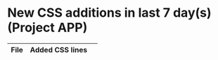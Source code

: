 # New CSS additions in last 7 day(s) (Project APP)

| File | Added CSS lines | <style> | inline | Developers (last 7 days) |
|------|-----------------|---------|--------|-------------------------------|
| src/components/account/Expire.vue | 1615 | 1603 | 12 | Kodefast(268), Prudhvi Raju Buddharaju(268), Sai Durga Yalamanchili(268), Akkala Sai Mukesh Kumar(140), Gayathri(140) |
| src/layouts/TopbarDefault.vue | 1272 | 1266 | 6 | Sai Durga Yalamanchili(608), Prudhvi Raju Buddharaju(332), ravi-kodefast(332) |
| src/components/entity/ViewEntityData.vue | 1049 | 1038 | 11 | Ramya sr Sibbala(178), Akkala Sai Mukesh Kumar(173), Kodefast(172), padmavathi(152), Tharuni Seru(149) |
| src/layouts/FooterDefault.vue | 896 | 884 | 12 | Prudhvi Raju Buddharaju(448), Sai Durga Yalamanchili(242), ravi-kodefast(206) |
| src/components/applicationUsers/applicationUsersSidebar.vue | 878 | 878 | 0 | Kodefast(146), Prudhvi Raju Buddharaju(146), Sai Durga Yalamanchili(146), Akkala Sai Mukesh Kumar(100), Gayathri(100) |
| src/layouts/SidebarDefault.vue | 332 | 316 | 16 | Gayathri(96), Sai Durga Yalamanchili(96), Prudhvi Raju Buddharaju(42), ravi-kodefast(33), Kodefast(23) |
| src/assets/css/app.scss | 268 | 0 | 0 | Kodefast(34), Sravani Ambati(33), padmavathi(33), Sai Durga Yalamanchili(32), Prudhvi Raju Buddharaju(31) |
| public/tailwind.output.css | 194 | 0 | 0 | Prudhvi Raju Buddharaju(97), Kodefast(97) |
| src/components/ConfigureEmployeeDocumentDraft.vue | 165 | 165 | 0 | Vibhakar@487(15), Sravani Ambati(15), Prasanna Challagali(15), Tharuni Seru(15), padmavathi(15) |
| src/components/entity/userProfileEntityDocumentTemplates.vue | 68 | 52 | 16 | Sravani Ambati(10), Sai Durga Yalamanchili(10), padmavathi(10), Kodefast(10), ravi-kodefast(6) |
| src/assets/css/global.css | 45 | 0 | 0 | Kodefast(8), Prudhvi Raju Buddharaju(6), Dileep(6), Akkala Sai Mukesh Kumar(6), Tharuni Seru(3) |
| src/components/companyDocuments/configureDocuments/ConfigureCompanyDocument.vue | 30 | 30 | 0 | Kodefast(4), Akkala Sai Mukesh Kumar(4), Sai Durga Yalamanchili(4), Dileep(3), Sravani Ambati(3) |
| src/components/account/ProfileBodysettings.vue | 27 | 25 | 2 | Kodefast(8), Prudhvi Raju Buddharaju(7), Akkala Sai Mukesh Kumar(4), Dileep(4), Tharuni Seru(4) |
| src/components/templates/formComponentsExecute/SelectExecute.vue | 24 | 24 | 0 | Prudhvi Raju Buddharaju(8), Kodefast(8), Tharuni Seru(8) |
| src/components/applicationUsers/PageCustomDashboard.vue | 20 | 20 | 0 | Prudhvi Raju Buddharaju(10), Kodefast(10) |
| src/components/templates/formComponentsExecute/ImageExecute.vue | 20 | 20 | 0 | Kodefast(4), Prudhvi Raju Buddharaju(4), swarnabese(4), padmavathi(4), Sravani Ambati(4) |
| src/components/entity/userProfileEntityDocumentsData.vue | 16 | 14 | 2 | Prudhvi Raju Buddharaju(8), Kodefast(8) |
| src/layouts/HorizontalMenu.vue | 16 | 13 | 3 | Sai Durga Yalamanchili(14), Prudhvi Raju Buddharaju(1), ravi-kodefast(1) |
| src/components/templates/templateFieldsPreview.vue | 16 | 0 | 16 | Ramya sr Sibbala(5), swarnabese(4), keerthanachelluboina(2), Kavya Kalidasu(2), Prudhvi Raju Buddharaju(1) |
| src/components/templates/templateFieldsPreviewFormStyle.vue | 14 | 0 | 14 | Ramya sr Sibbala(7), swarnabese(7) |
| src/components/templates/formComponentsExecute/MultiSelectExecute.vue | 14 | 14 | 0 | hema_kodefast(14) |
| src/components/formBuilders/NewFormBuilder.vue | 12 | 6 | 6 | hema_kodefast(3), Kavya Kalidasu(3), Ramya sr Sibbala(2), Akkala Sai Mukesh Kumar(2), Bhavani Satya Sai Shivani Gollapalli(2) |
| src/components/templates/AllTemplates.vue | 10 | 10 | 0 | Akkala Sai Mukesh Kumar(2), Ramya sr Sibbala(2), Kodefast(2), padmavathi(2), Tharuni Seru(2) |
| src/views/Dashboard.vue | 9 | 9 | 0 | Prudhvi Raju Buddharaju(9) |
| src/components/templates/templateSubmittedData.vue | 9 | 0 | 9 | padmavathi(2), Kodefast(2), Sai Durga Yalamanchili(1), Prudhvi Raju Buddharaju(1), Akkala Sai Mukesh Kumar(1) |
| src/components/account/ProfileBody.vue | 8 | 8 | 0 | Prudhvi Raju Buddharaju(4), Kodefast(4) |
| src/components/account/Branding.vue | 7 | 7 | 0 | Kodefast(1), Akkala Sai Mukesh Kumar(1), Dileep(1), Prudhvi Raju Buddharaju(1), Gayathri(1) |
| src/components/customDashboard/customDashboardTable.vue | 7 | 0 | 7 | Prudhvi Raju Buddharaju(2), Kodefast(2), Akkala Sai Mukesh Kumar(1), Dileep(1), Tharuni Seru(1) |
| src/views/Home.vue | 7 | 7 | 0 | Kodefast(4), Prudhvi Raju Buddharaju(3) |
| src/components/templates/ViewTemplate.vue | 7 | 7 | 0 | Kodefast(1), Prudhvi Raju Buddharaju(1), swarnabese(1), padmavathi(1), Sai Durga Yalamanchili(1) |
| src/components/templates/formComponentsExecute/ActionButtonExecute.vue | 5 | 0 | 5 | hema_kodefast(5) |
| src/assets/css/Partials/_utilities.scss | 2 | 0 | 0 | Prudhvi Raju Buddharaju(1), Kodefast(1) |
| src/components/account/UpdatePassword.vue | 2 | 2 | 0 | Prudhvi Raju Buddharaju(1), Kodefast(1) |
| src/components/companyDocuments/AllDocuments.vue | 1 | 0 | 1 | Kavya Kalidasu(1) |

## src/components/account/Expire.vue

- Developers (last 7 days): Kodefast(268), Prudhvi Raju Buddharaju(268), Sai Durga Yalamanchili(268), Akkala Sai Mukesh Kumar(140), Gayathri(140)
- Style-block additions: 1603
- Inline style additions: 12

### Style-block added lines (up to 20)

| Line | Code |
|------|------|
| 221 | `  .expired {` |
| 222 | `    padding: 1em;` |
| 223 | `    margin: 1em;` |
| 224 | `    text-align: center;` |
| 225 | `    border-radius: 5px;` |
| 226 | `    background: rgba(96, 196, 196, 0.3);` |
| 227 | `    font-family: 'Open-sans', sans-serif;` |
| 229 | `    svg {` |
| 230 | `      width: 25%;` |
| 234 | `    .smile {` |
| 238 | `    .uhoh {` |
| 239 | `      display: none;` |
| 242 | `    path.smile {` |
| 243 | `      fill-opacity: 0;` |
| 244 | `      stroke: #000;` |
| 245 | `      stroke-width: 6;` |
| 246 | `      stroke-dasharray: 870;` |
| 247 | `      stroke-dashoffset: 870;` |
| 248 | `      animation: draw 9s infinite linear;` |
| 251 | `    @keyframes draw {` |

### Inline style added lines (up to 20)

| Line | Code |
|------|------|
| 15 | `            style="enable-background: new 0 0 464 390.4"` |
| 15 | `            style="enable-background: new 0 0 464 390.4"` |
| 15 | `            style="enable-background: new 0 0 464 390.4"` |
| 15 | `            style="enable-background: new 0 0 464 390.4"` |
| 15 | `            style="enable-background: new 0 0 464 390.4"` |
| 15 | `            style="enable-background: new 0 0 464 390.4"` |
| 8 | `            x="0px" y="0px" viewBox="0 0 464 390.4" style="enable-background: new 0 0 464 390.4" xml:space="preserve">` |
| 8 | `            x="0px" y="0px" viewBox="0 0 464 390.4" style="enable-background: new 0 0 464 390.4" xml:space="preserve">` |
| 8 | `            x="0px" y="0px" viewBox="0 0 464 390.4" style="enable-background: new 0 0 464 390.4" xml:space="preserve">` |
| 8 | `            x="0px" y="0px" viewBox="0 0 464 390.4" style="enable-background: new 0 0 464 390.4" xml:space="preserve">` |
| 8 | `            x="0px" y="0px" viewBox="0 0 464 390.4" style="enable-background: new 0 0 464 390.4" xml:space="preserve">` |
| 8 | `            x="0px" y="0px" viewBox="0 0 464 390.4" style="enable-background: new 0 0 464 390.4" xml:space="preserve">` |

## src/layouts/TopbarDefault.vue

- Developers (last 7 days): Sai Durga Yalamanchili(608), Prudhvi Raju Buddharaju(332), ravi-kodefast(332)
- Style-block additions: 1266
- Inline style additions: 6

### Style-block added lines (up to 20)

| Line | Code |
|------|------|
| 2518 | `  Explain .logo {` |
| 2519 | `    display: flex;` |
| 2521 | `    align-items: center;` |
| 2525 | `    height: 50px;` |
| 2528 | `  @media (max-width: 768px) {` |
| 2529 | `    .logo {` |
| 2530 | `      justify-content: center;` |
| 2534 | `  .topbar-icons {` |
| 2535 | `    display: flex;` |
| 2537 | `    gap: 12px;` |
| 2539 | `    align-items: center;` |
| 2542 | `  @media (max-width: 768px) {` |
| 2543 | `    .topbar-icons {` |
| 2544 | `      gap: 8px;` |
| 2548 | `  .topbar {` |
| 2549 | `    display: flex;` |
| 2551 | `    align-items: center;` |
| 2553 | `    justify-content: space-between;` |
| 2555 | `    padding: 8px 16px;` |
| 2558 | `  .logo {` |

### Inline style added lines (up to 20)

| Line | Code |
|------|------|
| 22 | `                      style="max-height: 26px; max-width: 140px" />` |
| 698 | `                    class="svg icon icon_mobile" style="height: 12px; width: 14px; margin-right: 2px" />` |
| 706 | `                    class="svg icon icon_mobile" style="height: 12px; width: 14px; margin-right: 2px" />` |
| 22 | `                      style="max-height: 26px; max-width: 140px" />` |
| 698 | `                    class="svg icon icon_mobile" style="height: 12px; width: 14px; margin-right: 2px" />` |
| 706 | `                    class="svg icon icon_mobile" style="height: 12px; width: 14px; margin-right: 2px" />` |

## src/components/entity/ViewEntityData.vue

- Developers (last 7 days): Ramya sr Sibbala(178), Akkala Sai Mukesh Kumar(173), Kodefast(172), padmavathi(152), Tharuni Seru(149)
- Style-block additions: 1038
- Inline style additions: 11

### Style-block added lines (up to 20)

| Line | Code |
|------|------|
| 11547 | `            default_data: this.getDefaultDataForImport(),` |
| 11583 | `      getDefaultDataForImport() {` |
| 11584 | `        if (!this.isApplicationUserSide \|\| !this.getEntityPrimaryData) {` |
| 11585 | `          return {};` |
| 11587 | `        let defaultData = {};` |
| 11588 | `        let currentEntityFields = this.allEntityFields.filter(` |
| 11589 | `          (field) =>` |
| 11590 | `            field.inputType == 'ENTITY' && field.entity_id == this.getEntityPrimaryData.entity_id` |
| 11591 | `        );` |
| 11592 | `        currentEntityFields.map((field) => {` |
| 11593 | `          defaultData[field.key] = field.primary_fields` |
| 11594 | `            .map((pf) => this.getEntityPrimaryData.templates_fields_data?.[pf])` |
| 11595 | `            .join(' - ');` |
| 11596 | `        });` |
| 11597 | `        return defaultData;` |
| 11598 | `      },` |
| 11493 | `            default_data: this.getDefaultDataForImport(),` |
| 11529 | `      getDefaultDataForImport() {` |
| 11530 | `        if (!this.isApplicationUserSide \|\| !this.getEntityPrimaryData) {` |
| 11531 | `          return {};` |

### Inline style added lines (up to 20)

| Line | Code |
|------|------|
| 55 | `              <img v-else :src="aiIconSrc" alt="AI Icon" style="width: 20px; height: 20px" />` |
| 55 | `              <img v-else :src="aiIconSrc" alt="AI Icon" style="width: 20px; height: 20px" />` |
| 55 | `              <img v-else :src="aiIconSrc" alt="AI Icon" style="width: 20px; height: 20px" />` |
| 8697 | `            style="font-size: 10px !important"` |
| 55 | `              <img v-else :src="aiIconSrc" alt="AI Icon" style="width: 20px; height: 20px" />` |
| 8697 | `            style="font-size: 10px !important"` |
| 55 | `              <img v-else :src="aiIconSrc" alt="AI Icon" style="width: 20px; height: 20px" />` |
| 8697 | `            style="font-size: 10px !important"` |
| 8697 | `            style="font-size: 10px !important"` |
| 55 | `              <img v-else :src="aiIconSrc" alt="AI Icon" style="width: 20px; height: 20px" />` |
| 8697 | `            style="font-size: 10px !important"` |

## src/layouts/FooterDefault.vue

- Developers (last 7 days): Prudhvi Raju Buddharaju(448), Sai Durga Yalamanchili(242), ravi-kodefast(206)
- Style-block additions: 884
- Inline style additions: 12

### Style-block added lines (up to 20)

| Line | Code |
|------|------|
| 1452 | `  .top-navbar {` |
| 1453 | `    position: fixed;` |
| 1454 | `    bottom: 0;` |
| 1455 | `    left: 0;` |
| 1456 | `    right: 0;` |
| 1457 | `    z-index: 1000;` |
| 1458 | `    padding: 2px 12px;` |
| 1459 | `    background-color: var(--brand-500);` |
| 1460 | `    border-top: 1px solid transparent;` |
| 1461 | `    min-height: 60px;` |
| 1465 | `  .logout-dropdown {` |
| 1466 | `    display: flex;` |
| 1467 | `    justify-content: space-between;` |
| 1468 | `    align-items: center;` |
| 1469 | `    width: 100%;` |
| 1470 | `    padding: 0;` |
| 1471 | `    margin: 0;` |
| 1472 | `    list-style: none;` |
| 1477 | `    flex: 1;` |
| 1478 | `    display: flex;` |

### Inline style added lines (up to 20)

| Line | Code |
|------|------|
| 48 | `                        style="overflow-y: auto; height: calc(100vh - 60px); margin-top: 50px"` |
| 65 | `                                style="margin-right: 1%; flex: 1"` |
| 80 | `                                style="flex: 1"` |
| 48 | `                        style="overflow-y: auto; height: calc(100vh - 60px); margin-top: 50px"` |
| 65 | `                                style="margin-right: 1%; flex: 1"` |
| 80 | `                                style="flex: 1"` |
| 35 | `                      <el-scrollbar style="overflow-y: auto; height: calc(100vh - 60px); margin-top: 50px">` |
| 46 | `                                @change="fetchAppNotifications" style="margin-right: 1%; flex: 1">` |
| 52 | `                                style="flex: 1"></el-input>` |
| 35 | `                      <el-scrollbar style="overflow-y: auto; height: calc(100vh - 60px); margin-top: 50px">` |
| 46 | `                                @change="fetchAppNotifications" style="margin-right: 1%; flex: 1">` |
| 52 | `                                style="flex: 1"></el-input>` |

## src/components/applicationUsers/applicationUsersSidebar.vue

- Developers (last 7 days): Kodefast(146), Prudhvi Raju Buddharaju(146), Sai Durga Yalamanchili(146), Akkala Sai Mukesh Kumar(100), Gayathri(100)
- Style-block additions: 878
- Inline style additions: 0

### Style-block added lines (up to 20)

| Line | Code |
|------|------|
| 1204 | `  .dashboard-view {` |
| 1205 | `    &.mobile {` |
| 1206 | `      .side-navigation-menu {` |
| 1207 | `        &.is-open {` |
| 1208 | `          transform: translate3d(0px, 0, 0);` |
| 1211 | `        transform: translate3d(-210px, 0, 0);` |
| 1216 | `  .side-navigation-menu {` |
| 1217 | `    position: fixed;` |
| 1218 | `    box-sizing: border-box;` |
| 1219 | `    left: 0;` |
| 1220 | `    bottom: 0;` |
| 1221 | `    z-index: 999;` |
| 1222 | `    background-color: transparent;` |
| 1223 | `    transform: scale(1);` |
| 1224 | `    top: 10%;` |
| 1225 | `    max-height: 90vh;` |
| 1226 | `    overflow-y: auto;` |
| 1227 | `    overflow-x: hidden;` |
| 1228 | `    height: 90vh;` |
| 1230 | `    .menu-item {` |

## src/layouts/SidebarDefault.vue

- Developers (last 7 days): Gayathri(96), Sai Durga Yalamanchili(96), Prudhvi Raju Buddharaju(42), ravi-kodefast(33), Kodefast(23)
- Style-block additions: 316
- Inline style additions: 16

### Style-block added lines (up to 20)

| Line | Code |
|------|------|
| 1425 | `  .active {` |
| 1426 | `    background-color: white !important;` |
| 1427 | `    color: var(--brand-500) !important;` |
| 1428 | `    font-weight: 600;` |
| 1429 | `    border-radius: 4px;` |
| 1431 | `    svg {` |
| 1432 | `      path {` |
| 1433 | `        fill: var(--brand-500) !important;` |
| 1434 | `        stroke: var(--brand-500) !important;` |
| 1439 | `  .sidebar {` |
| 1440 | `    width: 15rem;` |
| 1441 | `    position: absolute;` |
| 1442 | `    top: 8vh;` |
| 1443 | `    max-height: 88vh;` |
| 1444 | `    overflow-y: auto;` |
| 1445 | `    scrollbar-width: none !important;` |
| 1446 | `    overflow-x: hidden;` |
| 1447 | `    z-index: 0 !important;` |
| 1450 | `  .nav-link {` |
| 1451 | `    color: var(--black-900);` |

### Inline style added lines (up to 20)

| Line | Code |
|------|------|
| 55 | `            :style="{ top: '5%', marginTop: '0' }"` |
| 91 | `                :style="{ paddingLeft: '10px', paddingTop: '0px' }"` |
| 115 | `                    :style="{ top: '0%', left: '100%' }"` |
| 123 | `                        style="background: var(--brand-500) !important"` |
| 55 | `            :style="{ top: '5%', marginTop: '0' }"` |
| 91 | `                :style="{ paddingLeft: '10px', paddingTop: '0px' }"` |
| 115 | `                    :style="{ top: '0%', left: '100%' }"` |
| 123 | `                        style="background: var(--brand-500) !important"` |
| 34 | `          <ul v-show="activeDropdown === i" class="dropdown-menu show" :style="{ top: '5%', marginTop: '0' }"` |
| 54 | `                class="dropdown-menu show" :style="{ paddingLeft: '10px', paddingTop: '0px' }">` |
| 65 | `                    :style="{ top: '0%', left: '100%' }">` |
| 67 | `                      <div style="background: var(--brand-500) !important"` |
| 34 | `          <ul v-show="activeDropdown === i" class="dropdown-menu show" :style="{ top: '5%', marginTop: '0' }"` |
| 54 | `                class="dropdown-menu show" :style="{ paddingLeft: '10px', paddingTop: '0px' }">` |
| 65 | `                    :style="{ top: '0%', left: '100%' }">` |
| 67 | `                      <div style="background: var(--brand-500) !important"` |

## src/assets/css/app.scss

- Developers (last 7 days): Kodefast(34), Sravani Ambati(33), padmavathi(33), Sai Durga Yalamanchili(32), Prudhvi Raju Buddharaju(31)
Showing up to 20 added lines:

| Line | Code |
|------|------|
| 33 | `    border-bottom: 1px solid #e4e7ed !important;` |
| 5021 | `    color: var(--black-900) !important;` |
| 5039 | `    &:hover {` |
| 5021 | `    color: var(--black-900) !important;` |
| 5021 | `    color: var(--black-900) !important;` |
| 5021 | `    color: var(--black-900) !important;` |
| 5021 | `    color: var(--black-900) !important;` |
| 33 | `    border-bottom: 1px solid #e4e7ed !important;` |
| 5038 | `    &:hover {` |
| 33 | `    border-bottom: 1px solid #e4e7ed !important;` |
| 5038 | `    &:hover {` |
| 33 | `    border-bottom: 1px solid #e4e7ed !important;` |
| 5038 | `    &:hover {` |
| 31 | `#entityViewTabs {` |
| 32 | `  .el-tabs__header {` |
| 33 | `    border-bottom: 1px solid #e4e7ed !important;` |
| 5005 | `      &:hover {` |
| 5006 | `        .iconContent {` |
| 5007 | `          svg {` |
| 5008 | `            fill: var(--brand-500) !important;` |

## public/tailwind.output.css

- Developers (last 7 days): Prudhvi Raju Buddharaju(97), Kodefast(97)
Showing up to 20 added lines:

| Line | Code |
|------|------|
| 13 | `    --color-green-300: oklch(87.1% 0.15 154.449);` |
| 15 | `    --color-green-700: oklch(52.7% 0.154 150.069);` |
| 16 | `    --color-green-800: oklch(44.8% 0.119 151.328);` |
| 17 | `    --color-green-900: oklch(39.3% 0.095 152.535);` |
| 636 | `  .mt-0\.5 {` |
| 637 | `    margin-top: calc(var(--spacing) * 0.5);` |
| 813 | `  .mb-\[150px\] {` |
| 814 | `    margin-bottom: 150px;` |
| 852 | `  .ml-0\.5 {` |
| 853 | `    margin-left: calc(var(--spacing) * 0.5);` |
| 1054 | `  .\!h-7 {` |
| 1055 | `    height: calc(var(--spacing) * 7) !important;` |
| 1111 | `  .h-10 {` |
| 1112 | `    height: calc(var(--spacing) * 10);` |
| 1129 | `  .h-\[22px\] {` |
| 1130 | `    height: 22px;` |
| 1132 | `  .h-\[25px\] {` |
| 1133 | `    height: 25px;` |
| 1174 | `  .h-\[calc\(100vh-84px\)\] {` |
| 1175 | `    height: calc(100vh - 84px);` |

## src/components/ConfigureEmployeeDocumentDraft.vue

- Developers (last 7 days): Vibhakar@487(15), Sravani Ambati(15), Prasanna Challagali(15), Tharuni Seru(15), padmavathi(15)
- Style-block additions: 165
- Inline style additions: 0

### Style-block added lines (up to 20)

| Line | Code |
|------|------|
| 14715 | `          cursor: move;` |
| 14717 | `          cursor: -webkit-grab;` |
| 14719 | `          cursor: -moz-grab;` |
| 14721 | `          cursor: grab;` |
| 14867 | `          cursor: move;` |
| 14869 | `          cursor: -webkit-grab;` |
| 14871 | `          cursor: -moz-grab;` |
| 14873 | `          cursor: grab;` |
| 15053 | `      opacity: 0;` |
| 15068 | `      opacity: 0;` |
| 15542 | `    content: '\00D7';` |
| 15602 | `    max-height: 850px;` |
| 15604 | `    overflow-y: auto;` |
| 15614 | `    background-color: #ffffff;` |
| 15616 | `    z-index: 0;` |
| 14715 | `          cursor: move;` |
| 14717 | `          cursor: -webkit-grab;` |
| 14719 | `          cursor: -moz-grab;` |
| 14721 | `          cursor: grab;` |
| 14867 | `          cursor: move;` |

## src/components/entity/userProfileEntityDocumentTemplates.vue

- Developers (last 7 days): Sravani Ambati(10), Sai Durga Yalamanchili(10), padmavathi(10), Kodefast(10), ravi-kodefast(6)
- Style-block additions: 52
- Inline style additions: 16

### Style-block added lines (up to 20)

| Line | Code |
|------|------|
| 2734 | `  .el-tabs_item {` |
| 2735 | `    &.is-active {` |
| 2736 | `      background: none !important;` |
| 2737 | `      border-left: none !important;` |
| 2734 | `  .el-tabs_item {` |
| 2735 | `    &.is-active {` |
| 2736 | `      background: none !important;` |
| 2737 | `      border-left: none !important;` |
| 2734 | `  .el-tabs_item {` |
| 2735 | `    &.is-active {` |
| 2736 | `      background: none !important;` |
| 2737 | `      border-left: none !important;` |
| 2734 | `  .el-tabs_item {` |
| 2735 | `    &.is-active {` |
| 2736 | `      background: none !important;` |
| 2737 | `      border-left: none !important;` |
| 2734 | `  .el-tabs_item {` |
| 2735 | `    &.is-active {` |
| 2736 | `      background: none !important;` |
| 2737 | `      border-left: none !important;` |

### Inline style added lines (up to 20)

| Line | Code |
|------|------|
| 14 | `      style="flex: 1"` |
| 56 | `                style="float: right"` |
| 14 | `      style="flex: 1"` |
| 56 | `                style="float: right"` |
| 14 | `      style="flex: 1"` |
| 56 | `                style="float: right"` |
| 14 | `      style="flex: 1"` |
| 56 | `                style="float: right"` |
| 14 | `      style="flex: 1"` |
| 56 | `                style="float: right"` |
| 14 | `      style="flex: 1"` |
| 56 | `                style="float: right"` |
| 14 | `      style="flex: 1"` |
| 56 | `                style="float: right"` |
| 14 | `      style="flex: 1"` |
| 56 | `                style="float: right"` |

## src/assets/css/global.css

- Developers (last 7 days): Kodefast(8), Prudhvi Raju Buddharaju(6), Dileep(6), Akkala Sai Mukesh Kumar(6), Tharuni Seru(3)
Showing up to 20 added lines:

| Line | Code |
|------|------|
| 1632 | `  fill: var(--brand-500) !important;` |
| 1632 | `  fill: var(--brand-500) !important;` |
| 70 | `html,` |
| 71 | `body {` |
| 72 | `  overscroll-behavior: none;` |
| 1582 | `  background-color: var(--card-color) !important;` |
| 1642 | `.el-select {` |
| 1643 | `  display: flex !important;` |
| 70 | `html,` |
| 71 | `body {` |
| 72 | `  overscroll-behavior: none;` |
| 70 | `html,` |
| 71 | `body {` |
| 72 | `  overscroll-behavior: none;` |
| 70 | `html,` |
| 71 | `body {` |
| 72 | `  overscroll-behavior: none;` |
| 70 | `html,` |
| 71 | `body {` |
| 1642 | `.el-select {` |

## src/components/companyDocuments/configureDocuments/ConfigureCompanyDocument.vue

- Developers (last 7 days): Kodefast(4), Akkala Sai Mukesh Kumar(4), Sai Durga Yalamanchili(4), Dileep(3), Sravani Ambati(3)
- Style-block additions: 30
- Inline style additions: 0

### Style-block added lines (up to 20)

| Line | Code |
|------|------|
| 14645 | `      bottom: 10px;` |
| 14645 | `      bottom: 10px;` |
| 14645 | `      bottom: 10px;` |
| 14725 | `        position: relative;` |
| 15446 | `          width: 10px;` |
| 14645 | `      bottom: 10px;` |
| 14645 | `      bottom: 10px;` |
| 14645 | `      bottom: 10px;` |
| 14649 | `      bottom:10px;` |
| 14729 | `        position: relative;` |
| 15450 | `          width: 10px;` |
| 14645 | `      bottom: 10px;` |
| 14649 | `      bottom:10px;` |
| 14729 | `        position: relative;` |
| 15450 | `          width: 10px;` |
| 14649 | `      bottom:10px;` |
| 14729 | `        position: relative;` |
| 15450 | `          width: 10px;` |
| 14649 | `      bottom:10px;` |
| 14729 | `        position: relative;` |

## src/components/account/ProfileBodysettings.vue

- Developers (last 7 days): Kodefast(8), Prudhvi Raju Buddharaju(7), Akkala Sai Mukesh Kumar(4), Dileep(4), Tharuni Seru(4)
- Style-block additions: 25
- Inline style additions: 2

### Style-block added lines (up to 20)

| Line | Code |
|------|------|
| 211 | `      border-radius: 12px;` |
| 212 | `      border: 1px solid var(--card-border);` |
| 211 | `      border-radius: 12px;` |
| 212 | `      border: 1px solid var(--card-border);` |
| 221 | `          &.active {` |
| 222 | `            .svg {` |
| 223 | `              fill: var(--brand-500) !important;` |
| 224 | `              stroke: var(--brand-500) !important;` |
| 221 | `          &.active {` |
| 222 | `            .svg {` |
| 223 | `              fill: var(--brand-500) !important;` |
| 224 | `              stroke: var(--brand-500) !important;` |
| 221 | `          &.active {` |
| 222 | `            .svg {` |
| 223 | `              fill: var(--brand-500) !important;` |
| 224 | `              stroke: var(--brand-500) !important;` |
| 221 | `          &.active {` |
| 222 | `            .svg {` |
| 223 | `              fill: var(--brand-500) !important;` |
| 224 | `              stroke: var(--brand-500) !important;` |

### Inline style added lines (up to 20)

| Line | Code |
|------|------|
| 8 | `          style="margin-bottom: 20px"` |
| 8 | `          style="margin-bottom: 20px"` |

## src/components/templates/formComponentsExecute/SelectExecute.vue

- Developers (last 7 days): Prudhvi Raju Buddharaju(8), Kodefast(8), Tharuni Seru(8)
- Style-block additions: 24
- Inline style additions: 0

### Style-block added lines (up to 20)

| Line | Code |
|------|------|
| 426 | `  .selectInput {` |
| 427 | `    width: 100% !important;` |
| 428 | `    .el-input {` |
| 429 | `      .el-input__inner {` |
| 430 | `        color: var(--color-data-color) !important;` |
| 431 | `        font-size: var(--data-size) !important;` |
| 432 | `        font-weight: var(--font-weight-DataWeight) !important;` |
| 433 | `        line-height: var(--text-DataSize--line-height) !important;` |
| 426 | `  .selectInput {` |
| 427 | `    width: 100% !important;` |
| 428 | `    .el-input {` |
| 429 | `      .el-input__inner {` |
| 430 | `        color: var(--color-data-color) !important;` |
| 431 | `        font-size: var(--data-size) !important;` |
| 432 | `        font-weight: var(--font-weight-DataWeight) !important;` |
| 433 | `        line-height: var(--text-DataSize--line-height) !important;` |
| 426 | `  .selectInput {` |
| 427 | `    width: 100% !important;` |
| 428 | `    .el-input {` |
| 429 | `      .el-input__inner {` |

## src/components/applicationUsers/PageCustomDashboard.vue

- Developers (last 7 days): Prudhvi Raju Buddharaju(10), Kodefast(10)
- Style-block additions: 20
- Inline style additions: 0

### Style-block added lines (up to 20)

| Line | Code |
|------|------|
| 643 | `  .scrollbar {` |
| 644 | `    &::-webkit-scrollbar {` |
| 645 | `      border-radius: 10px;` |
| 646 | `      height: 10px;` |
| 647 | `      width: 6px;` |
| 650 | `    &::-webkit-scrollbar-thumb {` |
| 651 | `      border-radius: 10px;` |
| 654 | `    &::-webkit-scrollbar-track {` |
| 655 | `      border-radius: 10px;` |
| 681 | `    overflow: hidden;` |
| 643 | `  .scrollbar {` |
| 644 | `    &::-webkit-scrollbar {` |
| 645 | `      border-radius: 10px;` |
| 646 | `      height: 10px;` |
| 647 | `      width: 6px;` |
| 650 | `    &::-webkit-scrollbar-thumb {` |
| 651 | `      border-radius: 10px;` |
| 654 | `    &::-webkit-scrollbar-track {` |
| 655 | `      border-radius: 10px;` |
| 681 | `    overflow: hidden;` |

## src/components/templates/formComponentsExecute/ImageExecute.vue

- Developers (last 7 days): Kodefast(4), Prudhvi Raju Buddharaju(4), swarnabese(4), padmavathi(4), Sravani Ambati(4)
- Style-block additions: 20
- Inline style additions: 0

### Style-block added lines (up to 20)

| Line | Code |
|------|------|
| 1041 | `<style lang="scss" scoped>` |
| 1042 | `  ::v-deep(#profileUploadDialog .ankaCropper__saveButton) {` |
| 1043 | `    display: none !important;` |
| 1045 | `</style>` |
| 1041 | `<style lang="scss" scoped>` |
| 1042 | `  ::v-deep(#profileUploadDialog .ankaCropper__saveButton) {` |
| 1043 | `    display: none !important;` |
| 1045 | `</style>` |
| 1041 | `<style lang="scss" scoped>` |
| 1042 | `  ::v-deep(#profileUploadDialog .ankaCropper__saveButton) {` |
| 1043 | `    display: none !important;` |
| 1045 | `</style>` |
| 1041 | `<style lang="scss" scoped>` |
| 1042 | `  ::v-deep(#profileUploadDialog .ankaCropper__saveButton) {` |
| 1043 | `    display: none !important;` |
| 1045 | `</style>` |
| 1041 | `<style lang="scss" scoped>` |
| 1042 | `  ::v-deep(#profileUploadDialog .ankaCropper__saveButton) {` |
| 1043 | `    display: none !important;` |
| 1045 | `</style>` |

## src/components/entity/userProfileEntityDocumentsData.vue

- Developers (last 7 days): Prudhvi Raju Buddharaju(8), Kodefast(8)
- Style-block additions: 14
- Inline style additions: 2

### Style-block added lines (up to 20)

| Line | Code |
|------|------|
| 277 | `  .el-menu {` |
| 278 | `    background: var(--card-color) !important;` |
| 285 | `      overflow: hidden;` |
| 286 | `      white-space: nowrap;` |
| 287 | `      text-overflow: ellipsis;` |
| 300 | `    border: 1px solid var(--card-border);` |
| 310 | `    overflow: auto;` |
| 277 | `  .el-menu {` |
| 278 | `    background: var(--card-color) !important;` |
| 285 | `      overflow: hidden;` |
| 286 | `      white-space: nowrap;` |
| 287 | `      text-overflow: ellipsis;` |
| 300 | `    border: 1px solid var(--card-border);` |
| 310 | `    overflow: auto;` |

### Inline style added lines (up to 20)

| Line | Code |
|------|------|
| 40 | `                style="width: 20px; margin-left: 14px"` |
| 40 | `                style="width: 20px; margin-left: 14px"` |

## src/layouts/HorizontalMenu.vue

- Developers (last 7 days): Sai Durga Yalamanchili(14), Prudhvi Raju Buddharaju(1), ravi-kodefast(1)
- Style-block additions: 13
- Inline style additions: 3

### Style-block added lines (up to 20)

| Line | Code |
|------|------|
| 1015 | `  body.modal-open {` |
| 1016 | `    height: 100vh;` |
| 1017 | `    background: #1b487e;` |
| 1021 | `  .horizontal-navbar {` |
| 1022 | `    position: fixed;` |
| 1023 | `    height: 45px;` |
| 1024 | `    line-height: 45px;` |
| 1025 | `    top: 7vh !important;` |
| 1026 | `    left: 0;` |
| 1027 | `    right: 0;` |
| 1028 | `    z-index: 999;` |
| 1029 | `    color: #ffffff;` |
| 1030 | `    border: none !important;` |

### Inline style added lines (up to 20)

| Line | Code |
|------|------|
| 243 | `                  style="fill: var(--icon-color)"` |
| 166 | `                  style="fill: var(--icon-color)">` |
| 166 | `                  style="fill: var(--icon-color)">` |

## src/components/templates/templateFieldsPreview.vue

- Developers (last 7 days): Ramya sr Sibbala(5), swarnabese(4), keerthanachelluboina(2), Kavya Kalidasu(2), Prudhvi Raju Buddharaju(1)
- Style-block additions: 0
- Inline style additions: 16

### Inline style added lines (up to 20)

| Line | Code |
|------|------|
| 273 | `          style="margin-bottom: 10px; margin-top: 10px"` |
| 273 | `          style="margin-bottom: 10px; margin-top: 10px"` |
| 273 | `          style="margin-bottom: 10px; margin-top: 10px"` |
| 1248 | `          <el-select v-model="selectedReworkUserType" placeholder="Select type" style="width: 100%">` |
| 1256 | `          <label style="font-weight: bold; display: block; margin-bottom: 5px; margin-top: 5px">` |
| 1276 | `            style="width: 100%"` |
| 1248 | `          <el-select v-model="selectedReworkUserType" placeholder="Select type" style="width: 100%">` |
| 1256 | `          <label style="font-weight: bold; display: block; margin-bottom: 5px; margin-top: 5px">` |
| 1276 | `            style="width: 100%"` |
| 244 | `            :style="buttonStyles"` |
| 321 | `            :style="buttonStyles"` |
| 244 | `            :style="buttonStyles"` |
| 321 | `            :style="buttonStyles"` |
| 244 | `            :style="buttonStyles"` |
| 321 | `            :style="buttonStyles"` |
| 267 | `          style="margin-bottom: 10px; margin-top: 10px; display: flex; gap: 2px"` |

## src/components/templates/templateFieldsPreviewFormStyle.vue

- Developers (last 7 days): Ramya sr Sibbala(7), swarnabese(7)
- Style-block additions: 0
- Inline style additions: 14

### Inline style added lines (up to 20)

| Line | Code |
|------|------|
| 1058 | `        <div style="margin-bottom: 20px">` |
| 1059 | `          <label style="font-weight: bold; display: block; margin-bottom: 5px">` |
| 1062 | `          <el-select v-model="selectedReworkUserType" placeholder="Select type" style="width: 100%">` |
| 1070 | `          <label style="font-weight: bold; display: block; margin-bottom: 5px; margin-top: 5px">` |
| 1077 | `            style="width: 100%"` |
| 1090 | `            style="width: 100%"` |
| 1106 | `          <label style="font-weight: bold; display: block">Reason:</label>` |
| 1058 | `        <div style="margin-bottom: 20px">` |
| 1059 | `          <label style="font-weight: bold; display: block; margin-bottom: 5px">` |
| 1062 | `          <el-select v-model="selectedReworkUserType" placeholder="Select type" style="width: 100%">` |
| 1070 | `          <label style="font-weight: bold; display: block; margin-bottom: 5px; margin-top: 5px">` |
| 1077 | `            style="width: 100%"` |
| 1090 | `            style="width: 100%"` |
| 1106 | `          <label style="font-weight: bold; display: block">Reason:</label>` |

## src/components/templates/formComponentsExecute/MultiSelectExecute.vue

- Developers (last 7 days): hema_kodefast(14)
- Style-block additions: 14
- Inline style additions: 0

### Style-block added lines (up to 20)

| Line | Code |
|------|------|
| 518 | `<style scoped>` |
| 519 | `  ::v-deep(.el-select__tags) {` |
| 520 | `    flex-wrap: wrap !important;` |
| 521 | `    max-width: 100%;` |
| 522 | `    overflow: hidden;` |
| 525 | `  ::v-deep(.el-select__tags-text) {` |
| 526 | `    display: inline-block;` |
| 527 | `    max-width: 120px;` |
| 528 | `    overflow: hidden;` |
| 529 | `    text-overflow: ellipsis;` |
| 530 | `    white-space: nowrap;` |
| 531 | `    vertical-align: middle;` |
| 534 | `  ::v-deep(.el-select__tags .el-tag--info) {` |
| 535 | `    flex-shrink: 0;` |

## src/components/formBuilders/NewFormBuilder.vue

- Developers (last 7 days): hema_kodefast(3), Kavya Kalidasu(3), Ramya sr Sibbala(2), Akkala Sai Mukesh Kumar(2), Bhavani Satya Sai Shivani Gollapalli(2)
- Style-block additions: 6
- Inline style additions: 6

### Style-block added lines (up to 20)

| Line | Code |
|------|------|
| 10419 | `        immediate: true,` |
| 10420 | `      },` |
| 10419 | `        immediate: true,` |
| 10420 | `      },` |
| 10419 | `        immediate: true,` |
| 10420 | `      },` |

### Inline style added lines (up to 20)

| Line | Code |
|------|------|
| 1774 | `                                          :style="'margin-left: 5px; margin-right: 5px;'"` |
| 1964 | `                                  <!-- <el-col :span="2" style="margin-left: 5px !important">` |
| 1969 | `                                  <el-col :span="2" style="margin-left: 40px !important">` |
| 1774 | `                                          :style="'margin-left: 5px; margin-right: 5px;'"` |
| 1964 | `                                  <!-- <el-col :span="2" style="margin-left: 5px !important">` |
| 1969 | `                                  <el-col :span="2" style="margin-left: 40px !important">` |

## src/components/templates/AllTemplates.vue

- Developers (last 7 days): Akkala Sai Mukesh Kumar(2), Ramya sr Sibbala(2), Kodefast(2), padmavathi(2), Tharuni Seru(2)
- Style-block additions: 10
- Inline style additions: 0

### Style-block added lines (up to 20)

| Line | Code |
|------|------|
| 7631 | `  .dialog-content {` |
| 7632 | `    padding-bottom: none !important;` |
| 7631 | `  .dialog-content {` |
| 7632 | `    padding-bottom: none !important;` |
| 7631 | `  .dialog-content {` |
| 7632 | `    padding-bottom: none !important;` |
| 7631 | `  .dialog-content {` |
| 7632 | `    padding-bottom: none !important;` |
| 7631 | `  .dialog-content {` |
| 7632 | `    padding-bottom: none !important;` |

## src/views/Dashboard.vue

- Developers (last 7 days): Prudhvi Raju Buddharaju(9)
- Style-block additions: 9
- Inline style additions: 0

### Style-block added lines (up to 20)

| Line | Code |
|------|------|
| 1235 | `  .scrollbar {` |
| 1236 | `    &::-webkit-scrollbar {` |
| 1237 | `      border-radius: 10px;` |
| 1238 | `      height: 10px;` |
| 1239 | `      width: 6px;` |
| 1242 | `    &::-webkit-scrollbar-thumb {` |
| 1243 | `      border-radius: 10px;` |
| 1246 | `    &::-webkit-scrollbar-track {` |
| 1247 | `      border-radius: 10px;` |

## src/components/templates/templateSubmittedData.vue

- Developers (last 7 days): padmavathi(2), Kodefast(2), Sai Durga Yalamanchili(1), Prudhvi Raju Buddharaju(1), Akkala Sai Mukesh Kumar(1)
- Style-block additions: 0
- Inline style additions: 9

### Inline style added lines (up to 20)

| Line | Code |
|------|------|
| 108 | `          :style="isAEntityTemplateViewData ? 'width:30%' : 'width:60%'"` |
| 108 | `          :style="isAEntityTemplateViewData ? 'width:30%' : 'width:60%'"` |
| 108 | `          :style="isAEntityTemplateViewData ? 'width:30%' : 'width:60%'"` |
| 107 | `          :style="isAEntityTemplateViewData ? 'width:30%' : 'width:60%'"` |
| 142 | `    <div v-else style="display: flex" class="mb-1">` |
| 142 | `    <div v-else style="display: flex" class="mb-1">` |
| 137 | `    <div v-else style="display: flex" class="mb-1">` |
| 142 | `    <div v-else style="display: flex" class="mb-1">` |
| 142 | `    <div v-else style="display: flex" class="mb-1">` |

## src/components/account/ProfileBody.vue

- Developers (last 7 days): Prudhvi Raju Buddharaju(4), Kodefast(4)
- Style-block additions: 8
- Inline style additions: 0

### Style-block added lines (up to 20)

| Line | Code |
|------|------|
| 676 | `            svg {` |
| 677 | `              path {` |
| 678 | `                fill: var(--brand-500) !important;` |
| 679 | `                stroke: var(--brand-500) !important;` |
| 676 | `            svg {` |
| 677 | `              path {` |
| 678 | `                fill: var(--brand-500) !important;` |
| 679 | `                stroke: var(--brand-500) !important;` |

## src/components/account/Branding.vue

- Developers (last 7 days): Kodefast(1), Akkala Sai Mukesh Kumar(1), Dileep(1), Prudhvi Raju Buddharaju(1), Gayathri(1)
- Style-block additions: 7
- Inline style additions: 0

### Style-block added lines (up to 20)

| Line | Code |
|------|------|
| 2251 | `    height: 500px !important;` |
| 2251 | `    height: 500px !important;` |
| 2251 | `    height: 500px !important;` |
| 2251 | `    height: 500px !important;` |
| 2251 | `    height: 500px !important;` |
| 2251 | `    height: 500px !important;` |
| 2251 | `    height: 500px !important;` |

## src/components/customDashboard/customDashboardTable.vue

- Developers (last 7 days): Prudhvi Raju Buddharaju(2), Kodefast(2), Akkala Sai Mukesh Kumar(1), Dileep(1), Tharuni Seru(1)
- Style-block additions: 0
- Inline style additions: 7

### Inline style added lines (up to 20)

| Line | Code |
|------|------|
| 59 | `      <div class="left-card d-flex align-items-center" id="brandSVG" style="min-width: 18vw">` |
| 59 | `      <div class="left-card d-flex align-items-center" id="brandSVG" style="min-width: 18vw">` |
| 59 | `      <div class="left-card d-flex align-items-center" id="brandSVG" style="min-width: 16vw">` |
| 59 | `      <div class="left-card d-flex align-items-center" id="brandSVG" style="min-width: 16vw">` |
| 59 | `      <div class="left-card d-flex align-items-center" id="brandSVG" style="min-width: 16vw">` |
| 59 | `      <div class="left-card d-flex align-items-center" id="brandSVG" style="min-width: 16vw">` |
| 59 | `      <div class="left-card d-flex align-items-center" id="brandSVG" style="min-width: 16vw">` |

## src/views/Home.vue

- Developers (last 7 days): Kodefast(4), Prudhvi Raju Buddharaju(3)
- Style-block additions: 7
- Inline style additions: 0

### Style-block added lines (up to 20)

| Line | Code |
|------|------|
| 554 | `<style lang="scss" scoped>` |
| 555 | `  body {` |
| 556 | `    background: var(--brand-500) !important;` |
| 554 | `  body {` |
| 555 | `    background: var(--brand-500) !important;` |
| 554 | `body {` |
| 555 | `  background: var(--brand-500) !important;` |

## src/components/templates/ViewTemplate.vue

- Developers (last 7 days): Kodefast(1), Prudhvi Raju Buddharaju(1), swarnabese(1), padmavathi(1), Sai Durga Yalamanchili(1)
- Style-block additions: 7
- Inline style additions: 0

### Style-block added lines (up to 20)

| Line | Code |
|------|------|
| 2736 | `      padding: 2px 2px;` |
| 2736 | `      padding: 2px 2px;` |
| 2736 | `      padding: 2px 2px;` |
| 2736 | `      padding: 2px 2px;` |
| 2736 | `      padding: 2px 2px;` |
| 2736 | `      padding: 2px 2px;` |
| 2741 | `      padding: 2px 2px;` |

## src/components/templates/formComponentsExecute/ActionButtonExecute.vue

- Developers (last 7 days): hema_kodefast(5)
- Style-block additions: 0
- Inline style additions: 5

### Inline style added lines (up to 20)

| Line | Code |
|------|------|
| 288 | `                                style="height: 12px; width: 12px"` |
| 295 | `                                style="height: 12px; width: 12px"` |
| 322 | `                                style="height: 12px; width: 12px"` |
| 333 | `                              style="height: 12px; width: 12px"` |
| 342 | `                              style="height: 12px; width: 12px"` |

## src/assets/css/Partials/_utilities.scss

- Developers (last 7 days): Prudhvi Raju Buddharaju(1), Kodefast(1)
Showing up to 20 added lines:

| Line | Code |
|------|------|
| 5601 | `      background-color: var(--brand-100) !important;` |
| 5601 | `      background-color: var(--brand-100) !important;` |

## src/components/account/UpdatePassword.vue

- Developers (last 7 days): Prudhvi Raju Buddharaju(1), Kodefast(1)
- Style-block additions: 2
- Inline style additions: 0

### Style-block added lines (up to 20)

| Line | Code |
|------|------|
| 338 | `<style lang="scss" scoped>` |
| 338 | `<style lang="scss" scoped>` |

## src/components/companyDocuments/AllDocuments.vue

- Developers (last 7 days): Kavya Kalidasu(1)
- Style-block additions: 0
- Inline style additions: 1

### Inline style added lines (up to 20)

| Line | Code |
|------|------|
| 74 | `                <el-button style="height: 32px !important">` |


